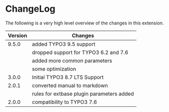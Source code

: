 ChangeLog
=========

The following is a very high level overview of the changes in this extension.

|Version|Changes|
|-------|-------|
|9.5.0| added TYPO3 9.5 support|
|| dropped support for TYPO3 6.2 and 7.6|
|| added more common parameters|
|| some optimization|
|3.0.0| Initial TYPO3 8.7 LTS Support|
|2.0.1| converted manual to markdown|
|| rules for extbase plugin parameters added|
|2.0.0| compatibility to TYPO3 7.6|


